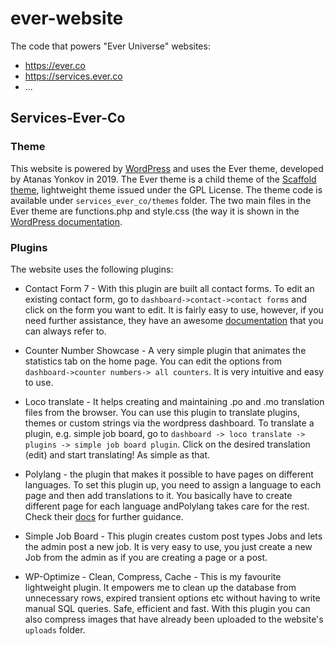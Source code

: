# ever-website

The code that powers "Ever Universe" websites:
- https://ever.co
- https://services.ever.co
- ...

## Services-Ever-Co

### Theme

This website is powered by [WordPress](https://wordpress.org/download/) and uses the Ever theme, developed by Atanas Yonkov in 2019. The Ever theme is a child theme of the [Scaffold theme](https://wordpress.org/themes/scaffold/), lightweight theme issued under the GPL License.
The theme code is available under  `services_ever_co/themes` folder. The two main files in the Ever theme are functions.php and style.css (the way it is shown in the [WordPress documentation](https://developer.wordpress.org/themes/advanced-topics/child-themes/).

### Plugins

The website uses the following plugins:

* Contact Form 7 - With this plugin are built all contact forms. To edit an existing contact form, go to `dashboard->contact->contact forms`
  and click on the form you want to edit. It is fairly easy to use, however, if you need further assistance, they have an awesome [documentation](https://contactform7.com/docs/) that you can always refer to.

* Counter Number Showcase - A very simple plugin that animates the statistics tab on the home page. You can edit the options from `dashboard->counter numbers-> all counters`. It is very intuitive and easy to use.

* Loco translate - It helps creating and maintaining .po and .mo translation files from the browser. You can use this plugin to translate plugins, themes or custom strings via the wordpress dashboard. To translate a plugin, e.g. simple job board, go to `dashboard -> loco translate -> plugins -> simple job board plugin`. Click on the desired translation (edit) and start translating! As simple as that.
* Polylang - the plugin that makes it possible to have pages on different languages. To set this plugin up, you need to assign a language to each page and then add translations to it. You basically have to create different page for each language andPolylang takes care for the rest. Check their [docs](https://polylang.wordpress.com/documentation/) for further guidance.
* Simple Job Board - This plugin creates custom post types Jobs and lets the admin post a new job. It is very easy to use, you just create a new Job from the admin as if you are creating a page or a post.
* WP-Optimize - Clean, Compress, Cache - This is my favourite lightweight plugin. It empowers me to clean up the database from unnecessary rows, expired transient options etc without having to write manual SQL queries. Safe, efficient and fast. With this plugin you can also compress images that have already been uploaded to the website's `uploads` folder.